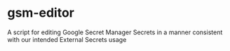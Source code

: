 # gsm-editor
A script for editing Google Secret Manager Secrets in a manner consistent with our intended External Secrets usage
